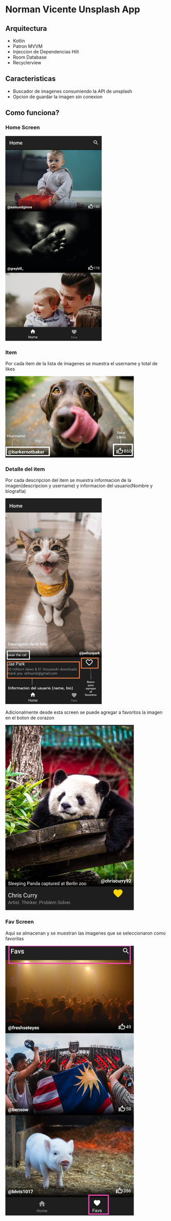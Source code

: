 # Norman Vicente Unsplash App


## Arquitectura
- Kotlin
- Patron MVVM
- Injeccion de Dependencias Hilt 
- Room Database 
- Recyclerview

## Caracteristicas
- Buscador de imagenes consumiendo la API de unsplash
- Opcion de guardar la imagen sin conexion

## Como funciona?

### Home Screen
<img width="300" src="https://github.com/normanaspx/python-notebooks/blob/master/screens/home2.jpg?raw=true" alt="Home"/>

### Item
 Por cada item de la lista de imagenes se muestra el username y total de likes

<img width="400" src="https://github.com/normanaspx/python-notebooks/blob/master/screens/item2.jpg?raw=true" alt="Home"/>

### Detalle del item
Por cada descripcion del item se muestra informacion de la imagen(descripcion y username) y informacion del usuario(Nombre y biografia)

<img width="300" src="https://github.com/normanaspx/python-notebooks/blob/master/screens/fav.jpg?raw=true" alt="Home"/>

Adicionalmente desde esta screen se puede agregar a favoritos la imagen  en el boton de corazon

<img width="400" src="https://github.com/normanaspx/python-notebooks/blob/master/screens/favitem.jpeg?raw=true" alt="Home"/>

### Fav Screen
Aqui se almacenan y se muestran las imagenes que se seleccionaron como favoritas

<img width="400" src="https://github.com/normanaspx/python-notebooks/blob/master/screens/favs.jpg?raw=true" alt="Home"/>




